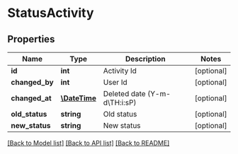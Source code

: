# StatusActivity

## Properties
Name | Type | Description | Notes
------------ | ------------- | ------------- | -------------
**id** | **int** | Activity Id | [optional] 
**changed_by** | **int** | User Id | [optional] 
**changed_at** | [**\DateTime**](\DateTime.md) | Deleted date (Y-m-d\\TH:i:sP) | [optional] 
**old_status** | **string** | Old status | [optional] 
**new_status** | **string** | New status | [optional] 

[[Back to Model list]](../README.md#documentation-for-models) [[Back to API list]](../README.md#documentation-for-api-endpoints) [[Back to README]](../README.md)


